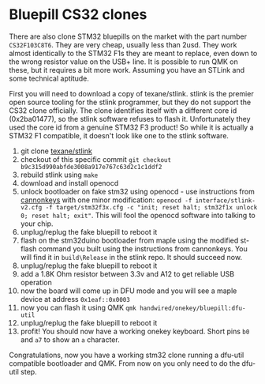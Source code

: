 Bluepill CS32 clones
====================

There are also clone STM32 bluepills on the market with the part
number `CS32F103C8T6`. They are very cheap, usually less than 2usd.
They work almost identically to the STM32 F1s they are meant to
replace, even down to the wrong resistor value on the USB+ line.
It is possible to run QMK on these, but it requires a bit more work.
Assuming you have an STLink and some technical aptitude.

First you will need to download a copy of texane/stlink. stlink is
the premier open source tooling for the stlink programmer, but they
do not support the CS32 clone officially. The clone identifies
itself with a different core id (0x2ba01477), so the stlink software
refuses to flash it. Unfortunately they used the core id from a
genuine STM32 F3 product! So while it is actually a STM32 F1
compatible, it doesn't look like one to the stlink software.

  1. git clone [texane/stlink](https://github.com/texane/stlink/issues/756)
  1. checkout of this specific commit `git checkout b9c315d990abfde3008a917e767c63d2c1c1ddf2`
  1. rebuild stlink using `make`
  1. download and install openocd
  1. unlock bootloader on fake stm32 using openocd - use instructions from [cannonkeys](https://docs.cannonkeys.com/flashing/) with one minor modification: `openocd -f interface/stlink-v2.cfg -f target/stm32f3x.cfg -c "init; reset halt; stm32f1x unlock 0; reset halt; exit"`. This will fool the openocd software into talking to your chip.
  1. unplug/replug the fake bluepill to reboot it
  1. flash on the stm32duino bootloader from maple using the modified st-flash command you built using the instructions from cannonkeys. You will find it in `build\Release` in the stlink repo. It should succeed now.
  1. unplug/replug the fake bluepill to reboot it
  1. add a 1.8K Ohm resistor between 3.3v and A12 to get reliable USB operation
  1. now the board will come up in DFU mode and you will see a maple device at address `0x1eaf::0x0003`
  1. now you can flash it using QMK `qmk handwired/onekey/bluepill:dfu-util`
  1. unplug/replug the fake bluepill to reboot it
  1. profit! You should now have a working onekey keyboard. Short pins `b0` and `a7` to show an `a` character.

Congratulations, now you have a working stm32 clone running a dfu-util compatible bootloader and QMK. From now on you only need to do the dfu-util step.
